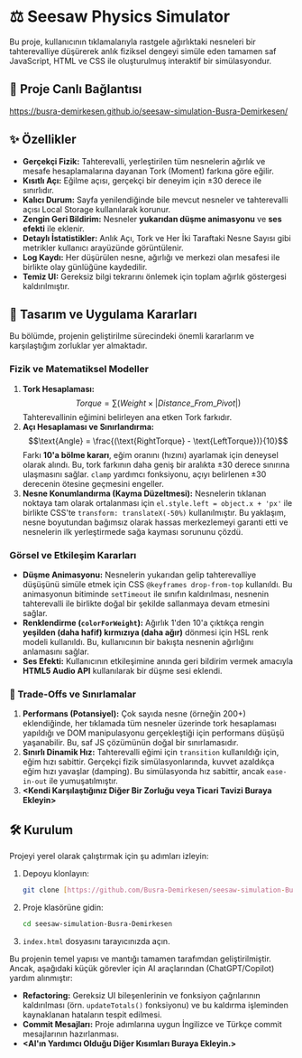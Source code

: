 # ⚖️ Seesaw Physics Simulator

Bu proje, kullanıcının tıklamalarıyla rastgele ağırlıktaki nesneleri bir tahterevalliye düşürerek anlık fiziksel dengeyi simüle eden tamamen saf JavaScript, HTML ve CSS ile oluşturulmuş interaktif bir simülasyondur.

## 🚀 Proje Canlı Bağlantısı

https://busra-demirkesen.github.io/seesaw-simulation-Busra-Demirkesen/


## ✨ Özellikler

-   **Gerçekçi Fizik:** Tahterevalli, yerleştirilen tüm nesnelerin ağırlık ve mesafe hesaplamalarına dayanan Tork (Moment) farkına göre eğilir.
-   **Kısıtlı Açı:** Eğilme açısı, gerçekçi bir deneyim için $\pm 30$ derece ile sınırlıdır.
-   **Kalıcı Durum:** Sayfa yenilendiğinde bile mevcut nesneler ve tahterevalli açısı Local Storage kullanılarak korunur.
-   **Zengin Geri Bildirim:** Nesneler **yukarıdan düşme animasyonu** ve **ses efekti** ile eklenir.
-   **Detaylı İstatistikler:** Anlık Açı, Tork ve Her İki Taraftaki Nesne Sayısı gibi metrikler kullanıcı arayüzünde görüntülenir.
-   **Log Kaydı:** Her düşürülen nesne, ağırlığı ve merkezi olan mesafesi ile birlikte olay günlüğüne kaydedilir.
-   **Temiz UI:** Gereksiz bilgi tekrarını önlemek için toplam ağırlık göstergesi kaldırılmıştır.

## 📐 Tasarım ve Uygulama Kararları

Bu bölümde, projenin geliştirilme sürecindeki önemli kararlarım ve karşılaştığım zorluklar yer almaktadır.

### Fizik ve Matematiksel Modeller

1.  **Tork Hesaplaması:**
    $$Torque = \sum (Weight \times |Distance\_From\_Pivot|)$$
    Tahterevallinin eğimini belirleyen ana etken Tork farkıdır.
2.  **Açı Hesaplaması ve Sınırlandırma:**
    $$\text{Angle} = \frac{(\text{RightTorque} - \text{LeftTorque})}{10}$$
    Farkı **10'a bölme kararı**, eğim oranını (hızını) ayarlamak için deneysel olarak alındı. Bu, tork farkının daha geniş bir aralıkta $\pm 30$ derece sınırına ulaşmasını sağlar. `clamp` yardımcı fonksiyonu, açıyı belirlenen $\pm 30$ derecenin ötesine geçmesini engeller.
3.  **Nesne Konumlandırma (Kayma Düzeltmesi):**
    Nesnelerin tıklanan noktaya tam olarak ortalanması için `el.style.left = object.x + 'px'` ile birlikte CSS'te `transform: translateX(-50%)` kullanılmıştır. Bu yaklaşım, nesne boyutundan bağımsız olarak hassas merkezlemeyi garanti etti ve nesnelerin ilk yerleştirmede sağa kayması sorununu çözdü.

### Görsel ve Etkileşim Kararları

* **Düşme Animasyonu:** Nesnelerin yukarıdan gelip tahterevalliye düşüşünü simüle etmek için CSS `@keyframes drop-from-top` kullanıldı. Bu animasyonun bitiminde `setTimeout` ile sınıfın kaldırılması, nesnenin tahterevalli ile birlikte doğal bir şekilde sallanmaya devam etmesini sağlar.
* **Renklendirme (`colorForWeight`):** Ağırlık 1'den 10'a çıktıkça rengin **yeşilden (daha hafif) kırmızıya (daha ağır)** dönmesi için HSL renk modeli kullanıldı. Bu, kullanıcının bir bakışta nesnenin ağırlığını anlamasını sağlar.
* **Ses Efekti:** Kullanıcının etkileşimine anında geri bildirim vermek amacıyla **HTML5 Audio API** kullanılarak bir düşme sesi eklendi.

### 🧩 Trade-Offs ve Sınırlamalar

1.  **Performans (Potansiyel):** Çok sayıda nesne (örneğin 200+) eklendiğinde, her tıklamada tüm nesneler üzerinde tork hesaplaması yapıldığı ve DOM manipulasyonu gerçekleştiği için performans düşüşü yaşanabilir. Bu, saf JS çözümünün doğal bir sınırlamasıdır.
2.  **Sınırlı Dinamik Hız:** Tahterevalli eğimi için `transition` kullanıldığı için, eğim hızı sabittir. Gerçekçi fizik simülasyonlarında, kuvvet azaldıkça eğim hızı yavaşlar (damping). Bu simülasyonda hız sabittir, ancak `ease-in-out` ile yumuşatılmıştır.
3.  **<Kendi Karşılaştığınız Diğer Bir Zorluğu veya Ticari Tavizi Buraya Ekleyin>**

## 🛠️ Kurulum

Projeyi yerel olarak çalıştırmak için şu adımları izleyin:

1.  Depoyu klonlayın:
    ```bash
    git clone [https://github.com/Busra-Demirkesen/seesaw-simulation-Busra-Demirkesen.git](https://github.com/Busra-Demirkesen/seesaw-simulation-Busra-Demirkesen.git)
    ```
2.  Proje klasörüne gidin:
    ```bash
    cd seesaw-simulation-Busra-Demirkesen
    ```
3.  `index.html` dosyasını tarayıcınızda açın.



Bu projenin temel yapısı ve mantığı tamamen tarafımdan geliştirilmiştir. Ancak, aşağıdaki küçük görevler için AI araçlarından (ChatGPT/Copilot) yardım alınmıştır:

* **Refactoring:** Gereksiz UI bileşenlerinin ve fonksiyon çağrılarının kaldırılması (örn. `updateTotals()` fonksiyonu) ve bu kaldırma işleminden kaynaklanan hataların tespit edilmesi.
* **Commit Mesajları:** Proje adımlarına uygun İngilizce ve Türkçe commit mesajlarının hazırlanması.
* **<AI'ın Yardımcı Olduğu Diğer Kısımları Buraya Ekleyin.>**
